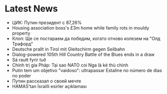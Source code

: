 # Latest News
-  ЦИК: Путин президент с 87,26%
-  Housing association boss's £3m home while family rots in mouldy property
-  Клоп: Ще се постараем да победим, когато отново излезем на "Олд Трафорд"
-  Deutsche prallt in Tirol mit Gleitschirm gegen Seilbahn
-  Dialog-powered 105th Hill Country Battle of the Blues ends in a draw
-  Sá rautt fyrir tuð
-  Chính trị gia Pháp: Tại sao NATO coi Nga là kẻ thù chính
-  Putin tem um objetivo "vaidoso": ultrapassar Estaline no número de dias no poder
-  Путин рассказал о своей мечте
-  HAMAS'tan İsrailli esirler açıklaması
